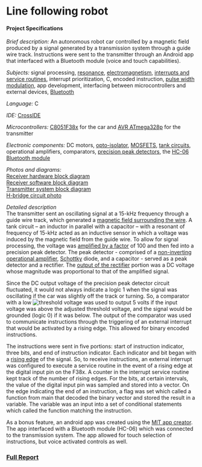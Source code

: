 # Line following robot

#### Project Specifications
*Brief description:*  An autonomous robot car controlled by a magnetic field produced by a signal generated by a transmission system through a guide wire track. Instructions were sent to the transmitter through an Android app that interfaced with a Bluetooth module (voice and touch capabilities).

*Subjects:* signal processing, [resonance](http://www.physicsclassroom.com/class/sound/Lesson-5/Resonance), [electromagnetism](http://physicsforidiots.com/physics/electromagnetism/), [interrupts and service routines](http://users.ece.utexas.edu/~valvano/Volume1/E-Book/C12_Interrupts.htm), interrupt prioritization, C, encoded instruction, [pulse width modulation](http://www.8051projects.net/wiki/Pulse_Width_Modulation), app development, interfacing between microcontrollers and external devices, [Bluetooth](http://electronics.howstuffworks.com/bluetooth.htm)

*Language:* C

*IDE:* [CrossIDE](http://crosside.software.informer.com/)

*Microcontrollers:*  [C8051F38x](http://www.keil.com/dd/docs/datashts/silabs/c8051f32x.pdf) for the car and [AVR ATmega328p](http://www.atmel.com/Images/Atmel-42735-8-bit-AVR-Microcontroller-ATmega328-328P_Datasheet.pdf) for the transmitter

*Electronic components:* DC motors, [opto-isolator](https://en.wikipedia.org/wiki/Opto-isolator), [MOSFETS](http://www.electronics-tutorials.ws/transistor/tran_6.html), [tank circuits](https://www.youtube.com/watch?v=fQ4yRVEzXQA), operational amplifiers, comparators, [precision peak detectors](https://www.google.ca/url?sa=i&rct=j&q=&esrc=s&source=images&cd=&cad=rja&uact=8&ved=0ahUKEwjf5dLO9tfTAhUX3GMKHRu5BOcQjRwIBw&url=https%3A%2F%2Fen.wikipedia.org%2Fwiki%2FPrecision_rectifier&psig=AFQjCNGRjA4ztPc-uV_yoLt3zav_h-844Q&ust=1494045276818886), the [HC-06 Bluetooth module](https://arduino-info.wikispaces.com/BlueTooth-HC05-HC06-Modules-How-To)

*Photos and diagrams:*  
[Receiver hardware block diagram](https://www.dropbox.com/s/xktt6sdt3eljejj/Receiver%20Block%20Diagram.png?dl=0) </br>
[Receiver software block diagram](https://www.dropbox.com/s/w6xfivj9uftpmkx/Software%20Block%20Diagram.png?dl=0)</br>
[Transmitter system block diagram](https://www.dropbox.com/s/oaagyijevjokmhq/Transmitter%20Block%20Diagram.png?dl=0)</br>
[H-bridge circuit photo](http://imgur.com/FEuz8WW)

*Detailed description*</br>
The transmitter sent an oscillating signal at a 15-kHz frequency through a guide wire track, which generated a [magnetic field surrounding the wire](https://www.google.ca/url?sa=i&rct=j&q=&esrc=s&source=images&cd=&cad=rja&uact=8&ved=0ahUKEwiVzc3Tl-zTAhVN72MKHZgjDAcQjRwIBw&url=http%3A%2F%2Fhyperphysics.phy-astr.gsu.edu%2Fhbase%2Fmagnetic%2Fmagcur.html&psig=AFQjCNFhvemvEzwuimTEedewdQdSvx31Bw&ust=1494741366368041). A tank circuit – an inductor in parallel with a capacitor – with a resonant of frequency of 15-kHz acted as an inductive sensor in which a voltage was induced by the magnetic field from the guide wire. To allow for signal processing, the voltage was [amplified by a factor](http://www.ecircuitcenter.com/Circuits/op_bandwidth1/op_bandwidth1.htm) of 100 and then fed into a precision peak detector. The peak detector - comprised of a [non-inverting operational amplifier](https://www.google.ca/url?sa=i&rct=j&q=&esrc=s&source=images&cd=&cad=rja&uact=8&ved=0ahUKEwiF-KXzl-zTAhUK72MKHY2mDgkQjRwIBw&url=http%3A%2F%2Fecetutorials.com%2Fanalog-electronics%2Finverting-and-non-inverting-amplifiers%2F&psig=AFQjCNEI05Z950hMntQePTrMo3SDa8MzAQ&ust=1494741427504725), [Schottky](https://en.wikipedia.org/wiki/Schottky_diode) diode, and a capacitor - served as a peak detector and a rectifier. The [output of the rectifier](https://www.google.ca/url?sa=i&rct=j&q=&esrc=s&source=images&cd=&cad=rja&uact=8&ved=0ahUKEwi9is__l-zTAhUI8mMKHZ9PCVIQjRwIBw&url=http%3A%2F%2Fwww.electronics-tutorials.ws%2Fdiode%2Fdiode_6.html&psig=AFQjCNGkDJpMP6DdVvD4tajNgiV_rr3sTw&ust=1494741457877666) portion was a DC voltage whose magnitude was proportional to that of the amplified signal. 

Since the DC output voltage of the precision peak detector circuit fluctuated, it would not always indicate a logic 1 when the signal was oscillating if the car was slightly off the track or turning. So, a comparator with a low ![threshold voltage](https://www.google.ca/url?sa=i&rct=j&q=&esrc=s&source=images&cd=&cad=rja&uact=8&ved=0ahUKEwj9xPb99NfTAhUU7mMKHVFuCjsQjRwIBw&url=http%3A%2F%2Fwww.electronics-tutorials.ws%2Fopamp%2Fop-amp-comparator.html&psig=AFQjCNFnDztYyjhqUsjRbk8wrqmwep09xg&ust=1494044860945010) was used to output 5 volts if the input voltage was above the adjusted threshold voltage, and the signal would be grounded (logic 0) if it was below. The output of the comparator was used to communicate instructions through the triggering of an external interrupt that would be activated by a rising edge. This allowed for binary encoded instructions.

The instructions were sent in five portions: start of instruction indicator, three bits, and end of instruction indicator. Each indicator and bit began with a [rising edge](https://www.google.ca/url?sa=i&rct=j&q=&esrc=s&source=images&cd=&cad=rja&uact=8&ved=0ahUKEwi2j7S799fTAhUE12MKHe81AeQQjRwIBw&url=https%3A%2F%2Fwww.electronics-micros.com%2Fsoftware-hardware%2Fplclib-arduino-edge-triggered-pulses%2F&psig=AFQjCNG8VtjcWxuiX_wioor60IDGiFNI7g&ust=1494045529930970) of the signal. So, to receive instructions, an external interrupt was configured to execute a service routine in the event of a rising edge at the digital input pin on the F38x. A counter in the interrupt service routine kept track of the number of rising edges. For the bits, at certain intervals, the value of the digital input pin was sampled and stored into a vector. On the edge indicating the end of an instruction, a flag was set which called a function from main that decoded the binary vector and stored the result in a variable. The variable was an input into a set of conditional statements which called the function matching the instruction.

As a bonus feature, an android app was created using the [MIT app creator](http://appinventor.mit.edu/explore/). The app interfaced with a Bluetooth module (HC-06) which was connected to the transmission system. The app allowed for touch selection of instructions, but voice activated controls as well.

### [Full Report](https://www.dropbox.com/s/kpzc95esqymajvl/ELEC_291_Project_2_Report.pdf?dl=0) 
